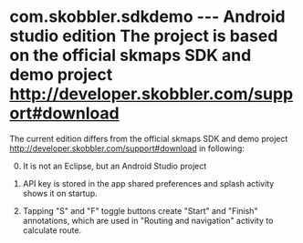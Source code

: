 com.skobbler.sdkdemo --- Android studio edition
The project is based on the official skmaps SDK and demo project http://developer.skobbler.com/support#download
============

The current edition differs from the official skmaps SDK and demo project http://developer.skobbler.com/support#download in following:

0. It is not an Eclipse, but an Android Studio project

1. API key is stored in the app shared preferences and splash activity shows it on startup.

2. Tapping "S" and "F" toggle buttons create "Start" and "Finish" annotations, which are used in "Routing and navigation" activity to calculate route.
